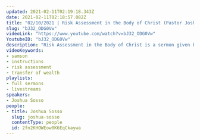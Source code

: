 ```yaml
---
updated: 2021-02-11T02:19:18.343Z
date: 2021-02-11T02:18:57.082Z
title: "02/10/2021 | Risk Assessment in the Body of Christ (Pastor Joshua Sosso)"
slug: "bJ32_ODG0Vw"
videoLink: "https://www.youtube.com/watch?v=bJ32_ODG0Vw"
YoutubeID: "bJ32_ODG0Vw"
description: "Risk Assessment in the Body of Christ is a sermon given by Pastor Joshua Sosso on Feburary 2nd, 2021 at Freedom Fellowship Church International."
videoKeywords:
- samson
- instructions
- risk assessment
- transfer of wealth
playlists:
- full sermons
- livestreams
speakers:
- Joshua Sosso
people:
- title: Joshua Sosso
  slug: joshua-sosso
  contentType: people
  id: 2fn2KHOWEow0K6EqCkaywa
---
```

